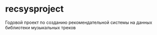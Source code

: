 # recsysproject
Годовой проект по созданию рекомендательной системы на данных библиотеки музыкальных треков
